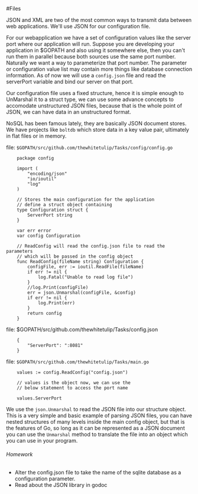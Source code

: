 #Files

JSON and XML are two of the most common ways to transmit data between web applications. We'll use JSON for our configuration file.

For our webapplication we have a set of configuration values like the server port where our application will run. Suppose you are developing your
application in $GOPATH and also using it somewhere else, then you can't run them in parallel because both sources use the same port number. Naturally
we want a way to parameterize that port number. The parameter or configuration value list may contain more things like database connection information.
As of now we will use a `config.json` file and read the serverPort variable and bind our server on that port.

Our configuration file uses a fixed structure, hence it is simple enough to UnMarshal it to a struct type, we can use some advance concepts to
accomodate unstructured JSON files, because that is the whole point of JSON, we can have data in an unstructured format.

NoSQL has been famous lately, they are basically JSON document stores. We have projects like `boltdb` which store data in a key value pair, ultimately 
in flat files or in memory.

file: `$GOPATH/src/github.com/thewhitetulip/Tasks/config/config.go`

		package config
		
		import (
			"encoding/json"
			"io/ioutil"
			"log"
		)
		
		// Stores the main configuration for the application
		// define a struct object containing
		type Configuration struct {
			ServerPort string
		}
		
		var err error
		var config Configuration
		
		// ReadConfig will read the config.json file to read the parameters
		// which will be passed in the config object
		func ReadConfig(fileName string) Configuration {
			configFile, err := ioutil.ReadFile(fileName)
			if err != nil {
				log.Fatal("Unable to read log file")
			}
			//log.Print(configFile)
			err = json.Unmarshal(configFile, &config)
			if err != nil {
				log.Print(err)
			}
			return config
		}

file: $GOPATH/src/github.com/thewhitetulip/Tasks/config.json

		{
			"ServerPort": ":8081"
		}
		
file: `$GOPATH/src/github.com/thewhitetulip/Tasks/main.go`

		values := config.ReadConfig("config.json")

		// values is the object now, we can use the
		// below statement to access the port name
		
		values.ServerPort

We use the `json.Unmarshal` to read the JSON file into our structure object.
This is a very simple and basic example of parsing JSON files, you can have nested structures of many levels
inside the main config object, but that is the features of Go, so long as it can be represented as a JSON document
you can use the `Unmarshal` method to translate the file into an object which you can use in your program.

###### Homework
 - Alter the config.json file to take the name of the sqlite database as a configuration parameter.
 - Read about the JSON library in godoc
 